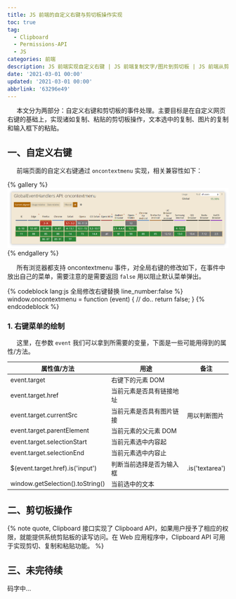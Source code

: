 ```yaml
---
title: JS 前端的自定义右键与剪切板操作实现
toc: true
tag:
  - Clipboard
  - Permissions-API
  - JS
categories: 前端
description: JS 前端实现自定义右键 | JS 前端复制文字/图片到剪切板 | JS 前端从剪切板获取文本
date: '2021-03-01 00:00'
updated: '2021-03-01 00:00'
abbrlink: '63296e49'
---
```


&ensp;&emsp;本文分为两部分：自定义右键和剪切板的事件处理。主要目标是在自定义网页右键的基础上，实现诸如复制、粘贴的剪切板操作，文本选中的复制、图片的复制和输入框下的粘贴。

## 一、自定义右键

&ensp;&emsp;前端页面的自定义右键通过 `oncontextmenu` 实现，相关兼容性如下：

{% gallery %}
![oncontextmenu 兼容性](../../static/rightMenu.assets/image-20210228145517668.png)
{% endgallery %}

&ensp;&emsp;所有浏览器都支持 oncontextmenu 事件，对全局右键的修改如下，在事件中放出自己的菜单，需要注意的是需要返回 `false` 用以阻止默认菜单弹出。

{% codeblock lang:js 全局修改右键替换 line_number:false  %}
window.oncontextmenu = function (event) {
  // do..
  return false;
}
{% endcodeblock %}

### 1. 右键菜单的绘制

&ensp;&emsp;这里，在参数 `event` 我们可以拿到所需要的变量，下面是一些可能用得到的属性/方法。

| 属性值/方法                      | 用途                     | 备注            |
| -------------------------------- | ------------------------ | --------------- |
| event.target                     | 右键下的元素 DOM         |                 |
| event.target.href                | 当前元素是否具有链接地址 |                 |
| event.target.currentSrc          | 当前元素是否具有图片链接 | 用以判断图片    |
| event.target.parentElement       | 当前元素的父元素 DOM     |                 |
| event.target.selectionStart      | 当前元素选中内容起       |                 |
| event.target.selectionEnd        | 当前元素选中内容止       |                 |
| $(event.target.href).is('input') | 判断当前选择是否为输入框 | .is('textarea') |
| window.getSelection().toString() | 当前选中的文本           |                 |


## 二、剪切板操作

{% note quote, Clipboard 接口实现了 Clipboard API，如果用户授予了相应的权限，就能提供系统剪贴板的读写访问。在 Web 应用程序中，Clipboard API 可用于实现剪切、复制和粘贴功能。 %}

## 三、未完待续

码字中...
